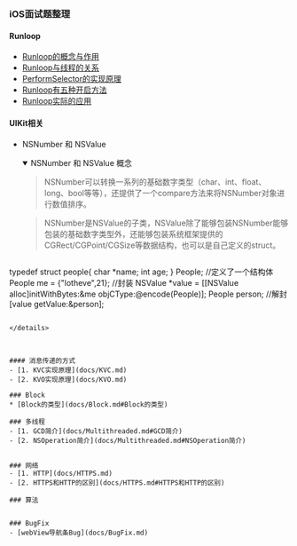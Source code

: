 ### iOS面试题整理
#### Runloop
- [Runloop的概念与作用](docs/Runloop.md#Runloop的概念与作用)
- [Runloop与线程的关系](docs/Runloop.md#Runloop与线程的关系)
- [PerformSelector的实现原理](docs/Runloop.md#PerformSelector的实现原理)
- [Runloop有五种开启方法](docs/Runloop.md#Runloop有五种开启方法)
- [Runloop实际的应用](docs/Runloop.md#Runloop实际的应用)

#### UIKit相关
- NSNumber 和 NSValue

  <details open>
  <summary>NSNumber 和 NSValue 概念</summary>
  
  > NSNumber可以转换一系列的基础数字类型（char、int、float、long、bool等等），还提供了一个compare方法来将NSNumber对象进行数值排序。
  
  > NSNumber是NSValue的子类，NSValue除了能够包装NSNumber能够包装的基础数字类型外，还能够包装系统框架提供的CGRect/CGPoint/CGSize等数据结构，也可以是自己定义的struct。
  
  ```swift
typedef struct people{
    char *name;
    int age;
} People;  //定义了一个结构体
People me = {"lotheve",21};
//封装
NSValue *value = [[NSValue alloc]initWithBytes:&me objCType:@encode(People)];
People person;
//解封  
[value getValue:&person];  
  ```
  
 </details>



#### 消息传递的方式
- [1. KVC实现原理](docs/KVC.md)
- [2. KVO实现原理](docs/KVO.md)

### Block
* [Block的类型](docs/Block.md#Block的类型)

### 多线程
- [1. GCD简介](docs/Multithreaded.md#GCD简介)
- [2. NSOperation简介](docs/Multithreaded.md#NSOperation简介)


### 网络
- [1. HTTP](docs/HTTPS.md)
- [2. HTTPS和HTTP的区别](docs/HTTPS.md#HTTPS和HTTP的区别)

### 算法


### BugFix
- [webView导航条Bug](docs/BugFix.md)
